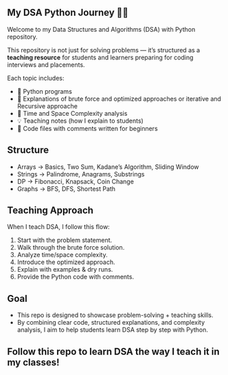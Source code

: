 ## My DSA Python Journey 🐍✨

Welcome to my Data Structures and Algorithms (DSA) with Python repository.

This repository is not just for solving problems — it’s structured as a **teaching resource** for students and learners preparing for coding interviews and placements.

Each topic includes:
- 📂 Python programs
- 📝 Explanations of brute force and optimized approaches or iterative and Recursive approache
- 🎯 Time and Space Complexity analysis
- 💡 Teaching notes (how I explain to students)
- 🔗 Code files with comments written for beginners
  
## Structure
- Arrays → Basics, Two Sum, Kadane’s Algorithm, Sliding Window
- Strings → Palindrome, Anagrams, Substrings
- DP → Fibonacci, Knapsack, Coin Change
- Graphs → BFS, DFS, Shortest Path

## Teaching Approach
When I teach DSA, I follow this flow:

1. Start with the problem statement.
2. Walk through the brute force solution.
3. Analyze time/space complexity.
4. Introduce the optimized approach.
5. Explain with examples & dry runs.
6. Provide the Python code with comments.

## Goal
- This repo is designed to showcase problem-solving + teaching skills.
- By combining clear code, structured explanations, and complexity analysis, I aim to help students learn DSA step by step with Python.
  
##  Follow this repo to learn DSA the way I teach it in my classes!

